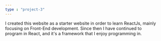 ```yaml
---
type : "project-3"
---
```

 
I created this website as a starter website in order to learn ReactJs, mainly focusing on Front-End development. Since then I have continued to program in React, and it's a framework that I enjoy programming in.